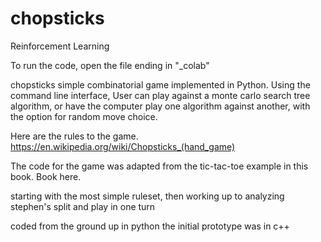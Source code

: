 # chopsticks
Reinforcement Learning

To run the code, open the file ending in "_colab"

chopsticks simple combinatorial game implemented in Python.  Using the command line interface,
User can play against a monte carlo search tree algorithm, or have the computer play one algorithm
against another, with the option for random move choice.

Here are the rules to the game.
https://en.wikipedia.org/wiki/Chopsticks_(hand_game)

The code for the game was adapted from the tic-tac-toe example in this book. Book here.

starting with the most simple ruleset, then working up to analyzing stephen's split and play in one turn

coded from the ground up in python
the initial prototype was in c++
